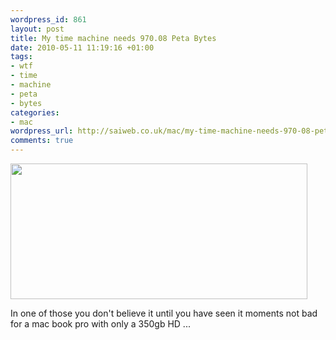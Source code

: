```yaml
--- 
wordpress_id: 861
layout: post
title: My time machine needs 970.08 Peta Bytes
date: 2010-05-11 11:19:16 +01:00
tags: 
- wtf
- time
- machine
- peta
- bytes
categories: 
- mac
wordpress_url: http://saiweb.co.uk/mac/my-time-machine-needs-970-08-peta-bytes
comments: true
---
```

<a href="http://cdn.saiweb.co.uk/uploads/2010/05/time_machine_wtf.png"><img src="http://cdn.saiweb.co.uk/uploads/2010/05/time_machine_wtf.png" alt="" title="time_machine_wtf" width="475" height="217" class="alignnone size-full wp-image-862" /></a>

In one of those you don't believe it until you have seen it moments not bad for a mac book pro with only a 350gb HD ...
